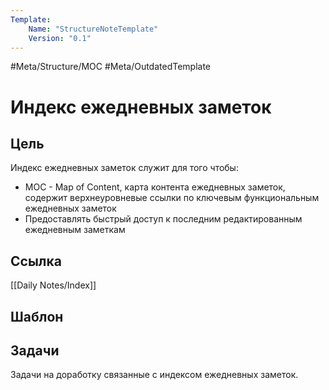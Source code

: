 ```yaml
---
Template:
    Name: "StructureNoteTemplate"
    Version: "0.1"
---
```


#Meta/Structure/MOC #Meta/OutdatedTemplate 

# Индекс ежедневных заметок

## Цель
Индекс ежедневных заметок служит для того чтобы:
- MOC - Map of Content, карта контента ежедневных заметок, содержит верхнеуровневые ссылки по ключевым функциональным ежедневных заметок
- Предоставлять быстрый доступ к последним редактированным ежедневным заметкам

## Ссылка
[[Daily Notes/Index]]

## Шаблон

## Задачи
Задачи на доработку связанные с индексом ежедневных заметок.
